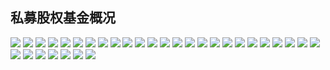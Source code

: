 ## 私募股权基金概况

![](http://i2.bvimg.com/589095/f0ebfe8206c8e8d3.png)
![](http://i2.bvimg.com/589095/d3fecf2c3f569da1.png)
![](http://i2.bvimg.com/589095/38c2b24707d0bdcb.png)
![](http://i2.bvimg.com/589095/9c892474343f36f3.png)
![](http://i2.bvimg.com/589095/d32b6fd53fe7d075.png)
![](http://i2.bvimg.com/589095/f420ad3800747cf2.png)
![](http://i2.bvimg.com/589095/a7030b8b731be8ee.png)
![](http://i2.bvimg.com/589095/6ec483664f20281e.png)
![](http://i2.bvimg.com/589095/876a66a7c35735ea.png)
![](http://i2.bvimg.com/589095/59458582784f97ce.png)
![](http://i2.bvimg.com/589095/ab893171c0c3f6fe.png)
![](http://i2.bvimg.com/589095/0d8d8d664ae63ae9.png)
![](http://i2.bvimg.com/589095/2d4befaa916e49d7.png)
![](http://i2.bvimg.com/589095/fc762a8ee064f5b4.png)
![](http://i2.bvimg.com/589095/41f7386876365152.png)
![](http://i2.bvimg.com/589095/f8b694a4a6224e30.png)
![](http://i2.bvimg.com/589095/12b5ea199f7bbe18.png)
![](http://i2.bvimg.com/589095/20694b80b9d0d87d.png)
![](http://i2.bvimg.com/589095/0574a5f11f06f9eb.png)
![](http://i2.bvimg.com/589095/957056bb667ccc40.png)
![](http://i2.bvimg.com/589095/3151164eea901313.png)
![](http://i2.bvimg.com/589095/348e7ade6a8ff817.png)
![](http://i2.bvimg.com/589095/70cd341b77219292.png)
![](http://i2.bvimg.com/589095/2a473c91167c97c1.png)
![](http://i2.bvimg.com/589095/aa1e3dc2cd7cc899.png)
![](http://i2.bvimg.com/589095/d9febc8ff7892587.png)
![](http://i2.bvimg.com/589095/cfa924a62e23e51b.png)
![](http://i2.bvimg.com/589095/c8355c54979639dd.png)
![](http://i2.bvimg.com/589095/094cfb0e2ffce5f8.png)
![](http://i2.bvimg.com/589095/e24a0164f801308d.png)
![](http://i2.bvimg.com/589095/1988af63a3a3b7db.png)
![](http://i2.bvimg.com/589095/fefc1d94afff6f41.png)
